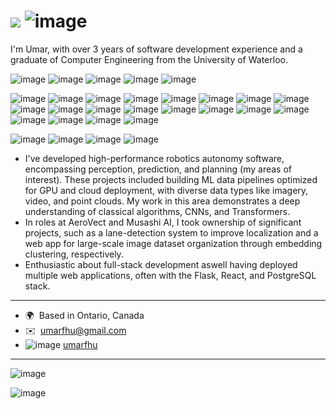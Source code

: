![](https://user-images.githubusercontent.com/18350557/176309783-0785949b-9127-417c-8b55-ab5a4333674e.gif) ![image](https://github-profile-summary-cards.vercel.app/api/cards/profile-details?username=umarxfhu) 
====================================================================================================================================
I'm Umar, with over 3 years of software development experience and a graduate of Computer Engineering from the University of Waterloo.

![image](https://img.shields.io/badge/UpWork-6FDA44?style=for-the-badge&logo=Upwork&logoColor=white)
![image](https://img.shields.io/badge/C%2B%2B-00599C?style=for-the-badge&logo=c%2B%2B&logoColor=white)
![image](https://img.shields.io/badge/Python-FFD43B?style=for-the-badge&logo=python&logoColor=blue)
![image](https://img.shields.io/badge/JavaScript-323330?style=for-the-badge&logo=javascript&logoColor=F7DF1E)
![image](https://img.shields.io/badge/Rust-black?style=for-the-badge&logo=rust&logoColor=#E57324)

![image](https://img.shields.io/badge/ROS-22314E?style=for-the-badge&logo=ROS&logoColor=white)
![image](https://img.shields.io/badge/OpenCV-27338e?style=for-the-badge&logo=OpenCV&logoColor=white)
![image](https://img.shields.io/badge/Kaggle-20BEFF?style=for-the-badge&logo=Kaggle&logoColor=white)
![image](https://img.shields.io/badge/Numpy-777BB4?style=for-the-badge&logo=numpy&logoColor=white)
![image](https://img.shields.io/badge/Pandas-2C2D72?style=for-the-badge&logo=pandas&logoColor=white)
![image](https://img.shields.io/badge/PyTorch-EE4C2C?style=for-the-badge&logo=pytorch&logoColor=white)
![image](https://img.shields.io/badge/Lightning-792DE4?style=for-the-badge&logo=lightning&logoColor=white)
![image](https://img.shields.io/badge/Weights_&_Biases-FFBE00?style=for-the-badge&logo=WeightsAndBiases&logoColor=white)
![image](https://img.shields.io/badge/Amazon_AWS-FF9900?style=for-the-badge&logo=amazonaws&logoColor=white)
![image](https://img.shields.io/badge/Google_Cloud-4285F4?style=for-the-badge&logo=google-cloud&logoColor=white)
![image](https://img.shields.io/badge/Docker-2CA5E0?style=for-the-badge&logo=docker&logoColor=white)
![image](https://img.shields.io/badge/kubernetes-326ce5.svg?&style=for-the-badge&logo=kubernetes&logoColor=white)
![image](https://img.shields.io/badge/PostgreSQL-316192?style=for-the-badge&logo=postgresql&logoColor=white)
![image](https://img.shields.io/badge/redis-%23DD0031.svg?&style=for-the-badge&logo=redis&logoColor=white)
![image](https://img.shields.io/badge/Plotly-239120?style=for-the-badge&logo=plotly&logoColor=white)
![image](https://img.shields.io/badge/Node%20js-339933?style=for-the-badge&logo=nodedotjs&logoColor=white)
![image](https://img.shields.io/badge/Swagger-85EA2D?style=for-the-badge&logo=Swagger&logoColor=white)
![image](https://img.shields.io/badge/React-20232A?style=for-the-badge&logo=react&logoColor=61DAFB)
![image](https://img.shields.io/badge/Flask-000000?style=for-the-badge&logo=flask&logoColor=white)
![image](https://img.shields.io/badge/ThreeJs-black?style=for-the-badge&logo=three.js&logoColor=white)

![image](https://img.shields.io/badge/Linux-FCC624?style=for-the-badge&logo=linux&logoColor=black)
![image](https://img.shields.io/badge/Raspberry%20Pi-A22846?style=for-the-badge&logo=Raspberry%20Pi&logoColor=white)
![image](https://img.shields.io/badge/Arduino-00979D?style=for-the-badge&logo=Arduino&logoColor=white)
![image](https://img.shields.io/badge/Adobe%20Premiere%20Pro-9999FF?style=for-the-badge&logo=Adobe%20Premiere%20Pro&logoColor=white)

* I've developed high-performance robotics autonomy software, encompassing perception, prediction, and planning (my areas of interest). These projects included building ML data pipelines optimized for GPU and cloud deployment, with diverse data types like imagery, video, and point clouds. My work in this area demonstrates a deep understanding of classical algorithms, CNNs, and Transformers. 
* In roles at AeroVect and Musashi AI, I took ownership of significant projects, such as a lane-detection system to improve localization and a web app for large-scale image dataset organization through embedding clustering, respectively.
* Enthusiastic about full-stack development aswell having deployed multiple web applications, often with the Flask, React, and PostgreSQL stack.
-------------------------------
* 🌍  Based in Ontario, Canada
* ✉️   [umarfhu@gmail.com](mailto:umarfhu@gmail.com)
* ![image](https://img.shields.io/badge/LinkedIn-0077B5?style=for-the-badge&logo=linkedin&logoColor=white) [umarfhu](https://www.linkedin.com/in/umarfhu/)
-------------------------------
![image](https://github-profile-trophy.vercel.app/?username=umarxfhu)

![image](https://hits.seeyoufarm.com/api/count/incr/badge.svg?url=https%3A%2F%2Fgithub.com%2Fumarxfhu1212%2Fhit-counter)

<!--
**umarxfhu/umarxfhu** is a ✨ _special_ ✨ repository because its `README.md` (this file) appears on your GitHub profile.

Here are some ideas to get you started:

- 🔭 I’m currently working on ...
- 🌱 I’m currently learning ...
- 👯 I’m looking to collaborate on ...
- 🤔 I’m looking for help with ...
- 💬 Ask me about ...
- 📫 How to reach me: ...
- 😄 Pronouns: ...
- ⚡ Fun fact: ...
-->
